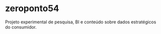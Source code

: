 # zeroponto54
Projeto experimental de pesquisa, BI e conteúdo sobre dados estratégicos do consumidor.
